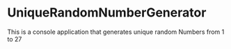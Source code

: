 # UniqueRandomNumberGenerator
This is a console application that generates unique random Numbers from 1 to 27
